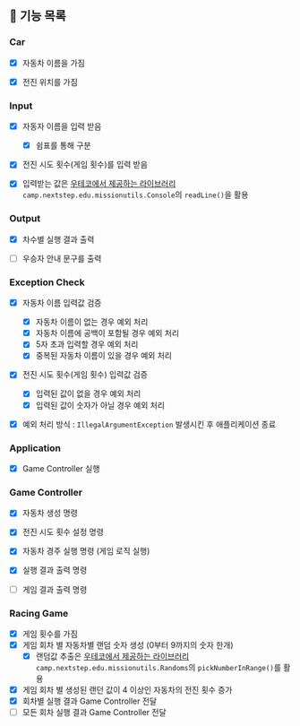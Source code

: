 ## 📌 기능 목록

### Car
- [x] 자동차 이름을 가짐
- [x] 전진 위치를 가짐


### Input
- [x] 자동자 이름을 입력 받음
  - [x] 쉼표를 통해 구분
- [x] 전진 시도 횟수(게임 횟수)를 입력 받음
- [x] 입력받는 값은 [우테코에서 제공하는 라이브러리](https://github.com/woowacourse-projects/mission-utils#mission-utils) `camp.nextstep.edu.missionutils.Console`의 `readLine()`을 활용


### Output
- [x] 차수별 실행 결과 출력
- [ ] 우승자 안내 문구를 출력


### Exception Check
- [x] 자동차 이름 입력값 검증
  - [x] 자동차 이름이 없는 경우 예외 처리
  - [x] 자동차 이름에 공백이 포함될 경우 예외 처리
  - [x] 5자 초과 입력할 경우 예외 처리
  - [x] 중복된 자동차 이름이 있을 경우 예외 처리
- [x] 전진 시도 횟수(게임 횟수) 입력값 검증
  - [x] 입력된 값이 없을 경우 예외 처리 
  - [x] 입력된 값이 숫자가 아닐 경우 예외 처리
- [x] 예외 처리 방식 : `IllegalArgumentException` 발생시킨 후 애플리케이션 종료


### Application
- [x] Game Controller 실행


### Game Controller
- [x] 자동차 생성 명령
- [x] 전진 시도 횟수 설정 명령
- [x] 자동차 경주 실행 명령 (게임 로직 실행)
- [x] 실행 결과 출력 명령
- [ ] 게임 결과 출력 명령


### Racing Game
- [x] 게임 횟수를 가짐
- [x] 게임 회차 별 자동차별 랜덤 숫자 생성 (0부터 9까지의 숫자 한개)
  - [x] 랜덤값 추출은 [우테코에서 제공하는 라이브러리](https://github.com/woowacourse-projects/mission-utils#mission-utils) `camp.nextstep.edu.missionutils.Randoms`의 `pickNumberInRange()`를 활용
- [x] 게임 회차 별 생성된 랜던 값이 4 이상인 자동차의 전진 횟수 증가
- [x] 회차별 실행 결과 Game Controller 전달
- [ ] 모든 회차 실행 결과 Game Controller 전달